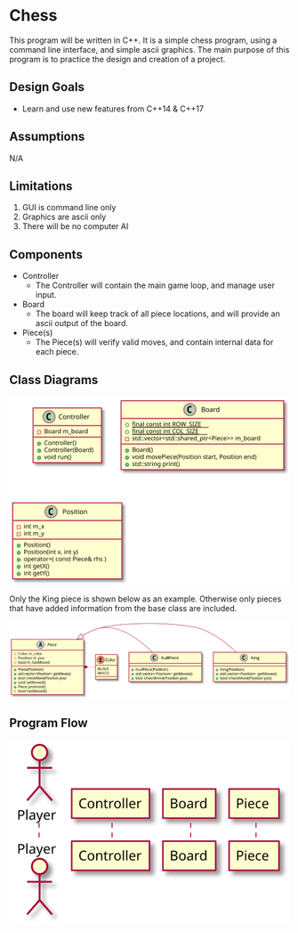# Chess

This program will be written in C++. It is a simple chess program, using a command line interface, and simple ascii graphics. The main purpose of this program is to practice the design and creation of a project.

## Design Goals

- Learn and use new features from C++14 & C++17

## Assumptions

N/A

## Limitations

1. GUI is command line only
2. Graphics are ascii only
3. There will be no computer AI

## Components

- Controller
  - The Controller will contain the main game loop, and manage user input.
- Board
  - The board will keep track of all piece locations, and will provide an ascii output of the board.
- Piece(s)
  - The Piece(s) will verify valid moves, and contain internal data for each piece.

## Class Diagrams

<!--
```puml
@startuml mainClassDiagram
class Controller {
  + Controller()
  + Controller(Board)
  + void run()
  - Board m_board
}

class Board {
  + Board()
  + void movePiece(Position start, Position end)
  + std::string print()
  + {static} final const int ROW_SIZE
  + {static} final const int COL_SIZE
  - std::vector<std::shared_ptr<Piece>> m_board
}

class Position {
  + Position()
  + Position(int x, int y)
  + operator=( const Piece& rhs )
  + int getX()
  + int getY()
  - int m_x
  - int m_y
}
@enduml
```

```puml
@startuml pieceClassDiagram
abstract class Piece {
  + Piece(Position)
  + {abstract} std::vector<Position> getMoves()
  + {abstract} bool checkMove(Position pos)
  + void setMoved()
  + Piece promote()
  # bool hasMoved()
  # Color m_color
  # Position m_pos
  # bool m_hasMoved
}

enum Color {
  BLACK
  WHITE
}

class King {
  + King(Position)
  + std::vector<Position> getMoves()
  + bool checkMove(Position pos)
}

class NullPiece {
  + NullPiece(Position)
  + std::vector<Position> getMoves()
  + bool checkMove(Position pos)
}

Piece ^- King
Piece ^- NullPiece
Piece *- Color
@enduml
```
-->

![](resources/mainClassDiagram.svg)

Only the King piece is shown below as an example. Otherwise only pieces that have added information from the base class are included.

![](resources/pieceClassDiagram.svg)

## Program Flow

<!--
```puml
@startuml mainSequence
actor Player
participant Controller
participant Board
participant Piece
@enduml
```
-->

![](resources/mainSequence.svg)
